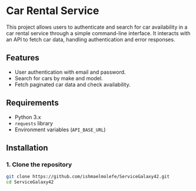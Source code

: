 # Car Rental Service

This project allows users to authenticate and search for car availability in a car rental service through a simple command-line interface. It interacts with an API to fetch car data, handling authentication and error responses.

## Features
- User authentication with email and password.
- Search for cars by make and model.
- Fetch paginated car data and check availability.

## Requirements
- Python 3.x
- `requests` library
- Environment variables (`API_BASE_URL`)

## Installation

### 1. Clone the repository

```bash
git clone https://github.com/ishmaelmolefe/ServiceGalaxy42.git
cd ServiceGalaxy42
